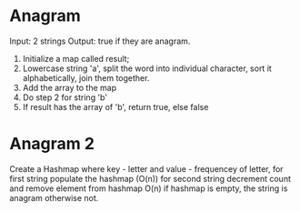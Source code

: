 # Anagram
Input: 2 strings
Output: true if they are anagram.

1. Initialize a map called result;
2. Lowercase string 'a', split the word into individual character, sort it alphabetically, join them together.
3. Add the array to the map
4. Do step 2 for string 'b'
5. If result has the array of 'b', return true, else false

# Anagram 2
Create a Hashmap where key - letter and value - frequencey of letter,
for first string populate the hashmap (O(n))
for second string decrement count and remove element from hashmap O(n)
if hashmap is empty, the string is anagram otherwise not.